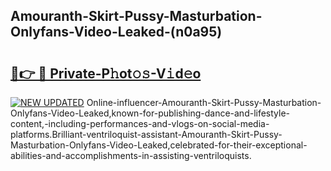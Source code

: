 ## Amouranth-Skirt-Pussy-Masturbation-Onlyfans-Video-Leaked-(n0a95)


# <h2><a href="https://mediaupload.pro?-19M">🔗👉 🔴 Private-P𝚑ot𝚘𝚜-V𝚒d𝚎o</a></h2>

[![NEW UPDATED](https://i.imgur.com/0qMVB7G.gif)](https://mediaupload.pro?-19M)
Online-influencer-Amouranth-Skirt-Pussy-Masturbation-Onlyfans-Video-Leaked,known-for-publishing-dance-and-lifestyle-content,-including-performances-and-vlogs-on-social-media-platforms.Brilliant-ventriloquist-assistant-Amouranth-Skirt-Pussy-Masturbation-Onlyfans-Video-Leaked,celebrated-for-their-exceptional-abilities-and-accomplishments-in-assisting-ventriloquists.  